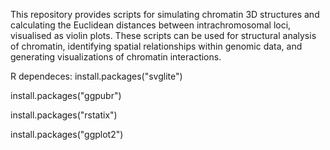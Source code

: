 This repository provides scripts for simulating chromatin 3D structures and calculating the Euclidean distances between intrachromosomal loci, visualised as violin plots. These scripts can be used for structural analysis of chromatin, identifying spatial relationships within genomic data, and generating visualizations of chromatin interactions.

R dependeces:
install.packages("svglite")

install.packages("ggpubr")

install.packages("rstatix")

install.packages("ggplot2")




